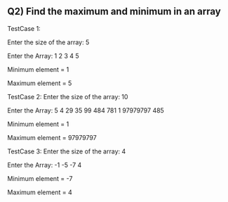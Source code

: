 ## Q2) Find the maximum and minimum in an array

TestCase 1:

Enter the size of the array: 5

Enter the Array: 1 2 3 4 5

Minimum element = 1

Maximum element = 5

TestCase 2:
Enter the size of the array: 10

Enter the Array: 5 4 29 35 99 484 781 1 97979797 485

Minimum element = 1

Maximum element = 97979797

TestCase 3:
Enter the size of the array: 4

Enter the Array: -1 -5 -7 4

Minimum element = -7

Maximum element = 4


